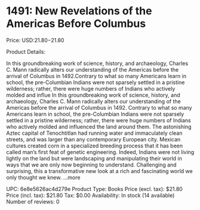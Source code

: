 # 1491: New Revelations of the Americas Before Columbus

Price: USD:$21.80-$21.80

Product Details:

In this groundbreaking work of science, history, and archaeology, Charles C. Mann radically alters our understanding of the Americas before the arrival of Columbus in 1492.Contrary to what so many Americans learn in school, the pre-Columbian Indians were not sparsely settled in a pristine wilderness; rather, there were huge numbers of Indians who actively molded and influe In this groundbreaking work of science, history, and archaeology, Charles C. Mann radically alters our understanding of the Americas before the arrival of Columbus in 1492. Contrary to what so many Americans learn in school, the pre-Columbian Indians were not sparsely settled in a pristine wilderness; rather, there were huge numbers of Indians who actively molded and influenced the land around them. The astonishing Aztec capital of Tenochtitlan had running water and immaculately clean streets, and was larger than any contemporary European city. Mexican cultures created corn in a specialized breeding process that it has been called man’s first feat of genetic engineering. Indeed, Indians were not living lightly on the land but were landscaping and manipulating their world in ways that we are only now beginning to understand. Challenging and surprising, this a transformative new look at a rich and fascinating world we only thought we knew. ...more

UPC: 6e8e5626ac4d279e
Product Type: Books
Price (excl. tax): $21.80
Price (incl. tax): $21.80
Tax: $0.00
Availability: In stock (14 available)
Number of reviews: 0